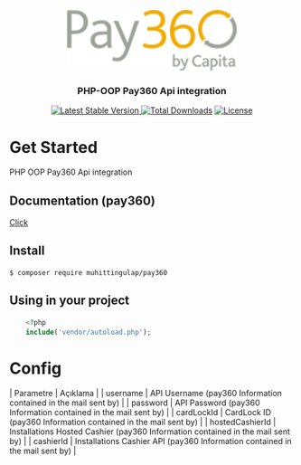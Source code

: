 <p align="center">
<img src="https://raw.githubusercontent.com/muhittingulap/pay360/main/images/pay360-logo.png" width="300">
</p>

<h3 align="center">PHP-OOP Pay360 Api integration</h3>

<p align="center">
  <a href="https://packagist.org/packages/muhittingulap/pay360"><img src="https://poser.pugx.org/muhittingulap/pay360/v/stable.svg" alt="Latest Stable Version">
  <a href="https://packagist.org/packages/muhittingulap/pay360"><img src="https://poser.pugx.org/muhittingulap/pay360/d/total.svg" alt="Total Downloads"></a>
  <a href="https://packagist.org/packages/muhittingulap/pay360"><img src="https://poser.pugx.org/muhittingulap/pay360/license.svg" alt="License"></a>
</p>

# Get Started
PHP OOP Pay360 Api integration

## Documentation (pay360)
[Click](https://docs.pay360.com/)

## Install

    $ composer require muhittingulap/pay360
 
## Using in your project
```php
    <?php     
    include('vendor/autoload.php');
```  
# Config

| Parametre        | Açıklama |
| username         | API Username (pay360 Information contained in the mail sent by) |
| password         | API Password (pay360 Information contained in the mail sent by) |
| cardLockId       | CardLock ID (pay360 Information contained in the mail sent by) |
| hostedCashierId  | Installations Hosted Cashier (pay360 Information contained in the mail sent by) |
| cashierId        | Installations Cashier API (pay360 Information contained in the mail sent by) |
